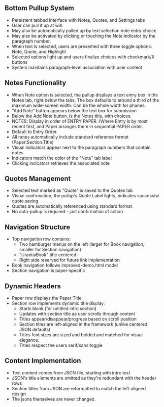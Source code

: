 

## Bottom Pullup System

- Persistent tabbed interface with Notes, Quotes, and Settings tabs
- User can pull it up at will.
- May also be automatically pulled up by text selection note entry choice.
- May also be activated by clicking or touching the Note indicator by the paragraph number. 
- When text is selected, users are presented with three toggle options: Note, Quote, and Highlight
- Selected options light up and users finalize choices with checkmark/X buttons
- System maintains paragraph-level association with user content


## Notes Functionality

- When Note option is selected, the pullup displays a text entry box in the Notes tab, right below the tabs. The box defaults to around a third of the maximum wide-screen width. Can be the whole width for phones.
- "Add Note" button appears below the text box for submission
- Below the Add Note button, is the Notes title, with choices. 
- NOTES: Display in order of ENTRY PAPER. (Where Entry is by most recent first, and Paper arranges them in sequential PAPER order.
- Default to Entry Order.
- All notes automatically include standard reference format (Paper:Section.Title)
- Visual indicators appear next to the paragraph numbers that contain notes
- Indicators match the color of the "Note" tab label
- Clicking indicators retrieves the associated note


## Quotes Management

- Selected text marked as "Quote" is saved to the Quotes tab
- Visual confirmation, the pullup's Quote Label lights, indicates successful quote saving
- Quotes are automatically referenced using standard format
- No auto-pullup is required - just confirmation of action


## Navigation Structure

- Top navigation row contains:
    - Two hamburger menus on the left (larger for Book navigation, smaller for Section navigation)
    - "Urantia<nbsp>Book" title centered
    - Right side reserved for future link implementation
- Book navigation follows improved-demo.html model
- Section navigation is paper-specific


## Dynamic Headers

- Paper row displays the Paper Title
- Section row implements dynamic title display:
    - Starts blank (for untitled intro section)
    - Updates with section title as user scrolls through content
    - Titles appear/disappear/progress based on scroll position
    - Section titles are left-aligned in the framework (unlike centered JSON defaults)
	- Titles font sizes are sized and bolded and matched for visual elegance.
	- Titles respect the users serif/sans toggle

## Content Implementation

- Text content comes from JSON file, starting with intro text
- JSON's title elements are omitted as they're redundant with the header rows
- Section titles from JSON are reformatted to match the left-aligned design
- The jsons thenselves are never changed.



